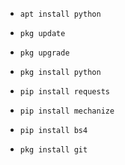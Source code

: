 
-     apt install python

-     pkg update

-     pkg upgrade

-     pkg install python

-     pip install requests

-     pip install mechanize

-     pip install bs4

-     pkg install git
